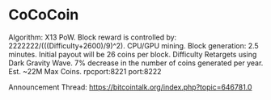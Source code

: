 CoCoCoin
========
Algorithm: X13 PoW.
Block reward is controlled by: 2222222/(((Difficulty+2600)/9)^2).
CPU/GPU mining.
Block generation: 2.5 minutes.
Initial payout will be 26 coins per block.
Difficulty Retargets using Dark Gravity Wave.
7% decrease in the number of coins generated per year.
Est. ~22M Max Coins.
rpcport:8221
port:8222

Announcement Thread: https://bitcointalk.org/index.php?topic=646781.0
